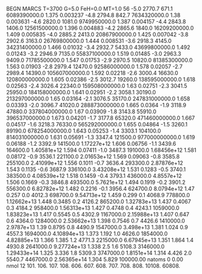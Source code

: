 BEGN
MARCS T=3700 G=5.0 FeH=0.0 MT=1.0
                  56
-5.0 2770.7 671.1 6089390000.0 1.375 0.003237 
-4.8 2794.8 842.7 7634320000.0 1.38 0.003631 
-4.6 2820.0 1081.0 9749950000.0 1.387 0.004157 
-4.4 2843.8 1406.0 12561500000.0 1.396 0.004883 
-4.2 2865.6 1840.0 16209200000.0 1.409 0.005835 
-4.0 2885.2 2413.0 20867900000.0 1.425 0.007042 
-3.8 2902.6 3163.0 26769800000.0 1.444 0.008531 
-3.6 2918.3 4145.0 34231400000.0 1.466 0.01032 
-3.4 2932.7 5433.0 43699800000.0 1.492 0.01243 
-3.2 2946.9 7135.0 55837100000.0 1.519 0.01485 
-3.0 2963.3 9409.0 71785500000.0 1.547 0.01753 
-2.9 2970.5 10820.0 81385300000.0 1.563 0.01903 
-2.8 2979.4 12470.0 92586000000.0 1.578 0.02057 
-2.7 2989.4 14390.0 105607000000.0 1.592 0.02218 
-2.6 3000.4 16630.0 120800000000.0 1.605 0.02386 
-2.5 3012.7 19260.0 138595000000.0 1.618 0.02563 
-2.4 3026.4 22340.0 159508000000.0 1.63 0.02751 
-2.3 3041.5 25950.0 184158000000.0 1.641 0.02951 
-2.2 3058.1 30190.0 213297000000.0 1.65 0.03164 
-2.1 3076.5 35170.0 247831000000.0 1.658 0.03393 
-2.0 3096.7 41020.0 288873000000.0 1.665 0.0364 
-1.9 3118.9 47880.0 337804000000.0 1.67 0.03909 
-1.8 3143.8 55910.0 396537000000.0 1.673 0.04201 
-1.7 3177.8 65320.0 471460000000.0 1.667 0.04517 
-1.6 3218.3 76330.0 565292000000.0 1.655 0.04864 
-1.5 3260.1 89190.0 678254000000.0 1.643 0.05253 
-1.4 3303.1 104100.0 814031000000.0 1.631 0.05691 
-1.3 3347.4 121500.0 977000000000.0 1.619 0.06188 
-1.2 3392.9 141500.0 1.17227e+12 1.606 0.06756 
-1.1 3439.6 164600.0 1.40581e+12 1.594 0.07411 
-1.0 3487.3 191000.0 1.68456e+12 1.581 0.08172 
-0.9 3536.1 221100.0 2.01653e+12 1.569 0.09063 
-0.8 3585.8 255100.0 2.41099e+12 1.556 0.1011 
-0.7 3636.4 293300.0 2.87876e+12 1.543 0.1135 
-0.6 3687.9 336100.0 3.43208e+12 1.531 0.1283 
-0.5 3740.1 383500.0 4.08539e+12 1.518 0.1459 
-0.4 3793.1 436000.0 4.8557e+12 1.506 0.1669 
-0.3 3846.8 493500.0 5.7621e+12 1.494 0.1919 
-0.2 3901.2 556300.0 6.82782e+12 1.482 0.2216 
-0.1 3956.4 624700.0 8.0794e+12 1.47 0.257 
0.0 4012.3 698700.0 9.54713e+12 1.459 0.299 
0.1 4068.9 778800.0 1.12662e+13 1.448 0.3485 
0.2 4126.2 865200.0 1.32783e+13 1.437 0.4067 
0.3 4184.2 958400.0 1.56313e+13 1.427 0.4748 
0.4 4243.1 1059000.0 1.83823e+13 1.417 0.5545 
0.5 4302.9 1167000.0 2.15988e+13 1.407 0.647 
0.6 4364.0 1284000.0 2.53662e+13 1.398 0.7546 
0.7 4426.6 1410000.0 2.9787e+13 1.39 0.8795 
0.8 4490.9 1547000.0 3.498e+13 1.381 1.024 
0.9 4557.3 1694000.0 4.10894e+13 1.373 1.192 
1.0 4626.0 1854000.0 4.82885e+13 1.366 1.385 
1.2 4771.3 2215000.0 6.67945e+13 1.351 1.864 
1.4 4930.8 2641000.0 9.27724e+13 1.338 2.5 
1.6 5108.3 3146000.0 1.29433e+14 1.325 3.336 
1.8 5309.3 3747000.0 1.8151e+14 1.314 4.426 
2.0 5540.7 4467000.0 2.56365e+14 1.304 5.829 
100000.00
natoms              0      0.00
nmol          12
          101.         106.       107.      108.         606.        607.        608.
          707.         708.       808.    10108.       60808.
